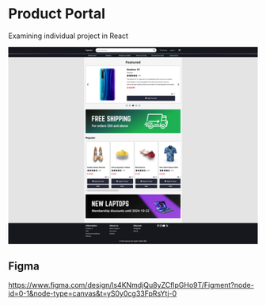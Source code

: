 # Product Portal
Examining individual project in React

![Screenshot of Figment front page](src\assets\Figment.jpg)

## Figma
https://www.figma.com/design/ls4KNmdjQu8yZCflpGHo9T/Figment?node-id=0-1&node-type=canvas&t=yS0y0cg33FpRsYtj-0
